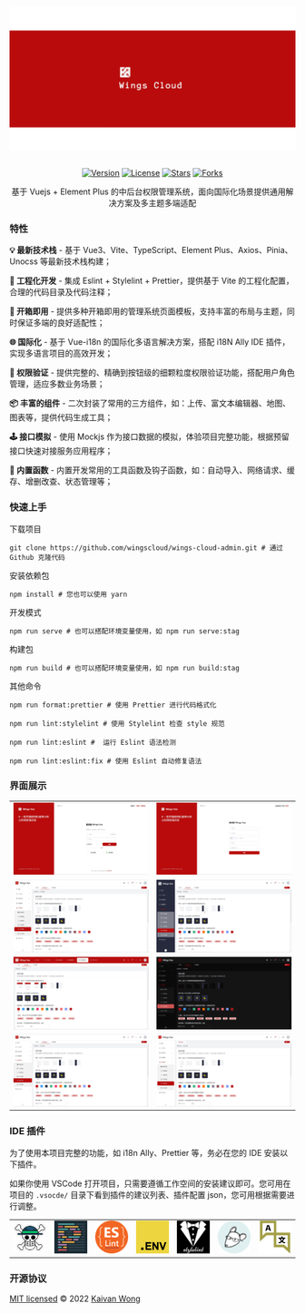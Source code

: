 <div align="center"><img alt="Nuxt" align="center" src="./.github/icons/banner.svg"/></div><br/>
<p align="center">
  <a href="https://github.com/wingscloud/wings-cloud-admin"><img src="https://img.shields.io/github/v/release/wingscloud/wings-cloud-admin?style=flat" alt="Version"></a>
  <a href="./LICENSE"><img src="https://img.shields.io/github/license/wingscloud/wings-cloud-admin?style=flat" alt="License"></a>
  <a href="https://github.com/wingscloud/wings-cloud-admin"><img src="https://img.shields.io/github/stars/wingscloud/wings-cloud-admin?style=flat" alt="Stars"></a>
  <a href="https://github.com/wingscloud/wings-cloud-admin"><img src="https://img.shields.io/github/forks/wingscloud/wings-cloud-admin?style=flat" alt="Forks"></a>
</p>
<p align="center">基于 Vuejs + Element Plus 的中后台权限管理系统，面向国际化场景提供通用解决方案及多主题多端适配</p>

### 特性

**💡 最新技术栈** - 基于 Vue3、Vite、TypeScript、Element Plus、Axios、Pinia、Unocss 等最新技术栈构建；

**🚀 工程化开发** - 集成 Eslint + Stylelint + Prettier，提供基于 Vite 的工程化配置，合理的代码目录及代码注释；

**🎨 开箱即用** - 提供多种开箱即用的管理系统页面模板，支持丰富的布局与主题，同时保证多端的良好适配性；

**🌐 国际化** - 基于 Vue-i18n 的国际化多语言解决方案，搭配 i18N Ally IDE 插件，实现多语言项目的高效开发；

**🔑 权限验证** - 提供完整的、精确到按钮级的细颗粒度权限验证功能，搭配用户角色管理，适应多数业务场景；

**📦 丰富的组件** - 二次封装了常用的三方组件，如：上传、富文本编辑器、地图、图表等，提供代码生成工具；

**🕹️ 接口模拟** - 使用 Mockjs 作为接口数据的模拟，体验项目完整功能，根据预留接口快速对接服务应用程序；

**🎯 内置函数** - 内置开发常用的工具函数及钩子函数，如：自动导入、网络请求、缓存、增删改查、状态管理等；

### 快速上手

下载项目

```shell
git clone https://github.com/wingscloud/wings-cloud-admin.git # 通过 Github 克隆代码
```

安装依赖包

```shell
npm install # 您也可以使用 yarn
```

开发模式

```shell
npm run serve # 也可以搭配环境变量使用，如 npm run serve:stag
```

构建包

```shell
npm run build # 也可以搭配环境变量使用，如 npm run build:stag
```

其他命令

```shell
npm run format:prettier # 使用 Prettier 进行代码格式化

npm run lint:stylelint # 使用 Stylelint 检查 style 规范

npm run lint:eslint #  运行 Eslint 语法检测

npm run lint:eslint:fix # 使用 Eslint 自动修复语法
```

### 界面展示

<table>
    <tr>
        <td><img width="100%" src="./.readme/signin.jpg"></td>
        <td><img width="100%" src="./.readme/signup.jpg"></td>
    </tr>
    <tr>
        <td><img width="100%" src="./.readme/layout.jpg"></td>
        <td><img width="100%" src="./.readme/layout-aside.jpg"></td>
    </tr>
    <tr>
        <td><img width="100%" src="./.readme/theme.jpg"></td>
        <td><img width="100%" src="./.readme/dark.jpg"></td>
    </tr>
    <tr>
        <td><img width="100%" src="./.readme/square.jpg"></td>
        <td><img width="100%" src="./.readme/round.jpg"></td>
    </tr>
</table>

### IDE 插件

为了使用本项目完整的功能，如 i18n Ally、Prettier 等，务必在您的 IDE 安装以下插件。

如果你使用 VSCode 打开项目，只需要遵循工作空间的安装建议即可。您可用在项目的 `.vsocde/` 目录下看到插件的建议列表、插件配置 json，您可用根据需要进行调整。

<table>
  <tr>
    <td><img width="90" src="./.readme/vscode-plugin-volar.png"></td>
    <td><img width="90" src="./.readme/vscode-plugin-prettier.png"></td>
    <td><img width="90" src="./.readme/vscode-plugin-eslint.png"></td>
    <td><img width="90" src="./.readme/vscode-plugin-dot-env.png"></td>
    <td><img width="90" src="./.readme/vscode-plugin-stylelint.png"></td>
    <td><img width="90" src="./.readme/vscode-plugin-editor-config.png"></td>
    <td><img width="90" src="./.readme/vscode-plugin-i18n-ally.png"></td>
  </tr>
</table>

### 开源协议

[MIT licensed](./LICENSE) © 2022 [Kaivan Wong](https://github.com/kaivanwong)
